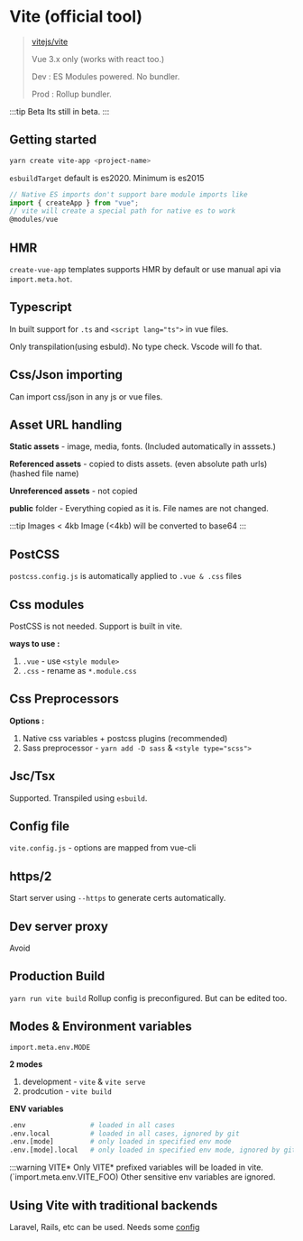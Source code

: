 # Vite (official tool)

> [vitejs/vite](https://github.com/vitejs/vite)
>
> Vue 3.x only (works with react too.)
>
> Dev : ES Modules powered. No bundler.
>
> Prod : Rollup bundler.

:::tip Beta
Its still in beta.
:::

## Getting started

```sh
yarn create vite-app <project-name>
```

`esbuildTarget` default is es2020. Minimum is es2015

```js
// Native ES imports don't support bare module imports like
import { createApp } from "vue";
// vite will create a special path for native es to work
@modules/vue
```

## HMR

`create-vue-app` templates supports HMR by default
or use manual api via `import.meta.hot`.

## Typescript

In built support for `.ts` and `<script lang="ts">` in vue files.

Only transpilation(using esbuld). No type check. Vscode will fo that.

## Css/Json importing

Can import css/json in any js or vue files.

## Asset URL handling

**Static assets** - image, media, fonts. (Included automatically in asssets.)

**Referenced assets** - copied to dists assets. (even absolute path urls)(hashed file name)

**Unreferenced assets** - not copied

**public** folder - Everything copied as it is. File names are not changed.

:::tip Images < 4kb
Image (<4kb) will be converted to base64
:::

## PostCSS

`postcss.config.js` is automatically applied to `.vue & .css` files

## Css modules

PostCSS is not needed.
Support is built in vite.

**ways to use :**

1. `.vue` - use `<style module>`
2. `.css` - rename as `*.module.css`

## Css Preprocessors

**Options :**

1. Native css variables + postcss plugins (recommended)
2. Sass preprocessor - `yarn add -D sass` & `<style type="scss">`

## Jsc/Tsx

Supported.
Transpiled using `esbuild`.

## Config file

`vite.config.js` - options are mapped from vue-cli

## https/2

Start server using `--https` to generate certs automatically.

## Dev server proxy

Avoid

## Production Build

`yarn run vite build`
Rollup config is preconfigured. But can be edited too.

## Modes & Environment variables

`import.meta.env.MODE`

**2 modes**

1. development - `vite` & `vite serve`
2. prodcution - `vite build`

**ENV variables**

```sh
.env                # loaded in all cases
.env.local          # loaded in all cases, ignored by git
.env.[mode]         # only loaded in specified env mode
.env.[mode].local   # only loaded in specified env mode, ignored by git
```

:::warning VITE*
Only VITE* prefixed variables will be loaded in vite. (`import.meta.env.VITE_FOO)
Other sensitive env variables are ignored.

## Using Vite with traditional backends

Laravel, Rails, etc can be used.
Needs some [config](https://github.com/vitejs/vite#using-vite-with-traditional-backend)
